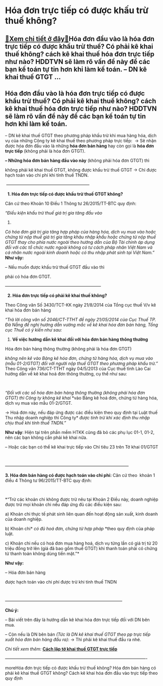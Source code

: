 Hóa đơn trực tiếp có được khấu trừ thuế không?
==============================================

[:gift:Xem chi tiết ở đây:gift:](https://hddtvn.com/hoa-don-truc-tiep-co-duoc-khau-tru-thue-khong/)Hóa đơn đầu vào là hóa đơn trực tiếp có được khấu trừ thuế? Có phải kê khai thuế không? cách kê khai thuế hóa đơn trực tiếp như nào? HDDTVN sẽ làm rõ vấn đề này để các bạn kế toán tự tin hơn khi làm kế toán. – DN kê khai thuế GTGT …
----------------------------------------------------------------------------------------------------------------------------------------------------------------------------------------------------------------------------------------



Hóa đơn đầu vào là hóa đơn trực tiếp có được khấu trừ thuế? Có phải kê khai thuế không? cách kê khai thuế hóa đơn trực tiếp như nào? HDDTVN sẽ làm rõ vấn đề này để các bạn kế toán tự tin hơn khi làm kế toán.
-----------------------------------------------------------------------------------------------------------------------------------------------------------------------------------------------------------------


– DN kê khai thuế GTGT theo phương pháp khấu trừ khi mua hàng hóa, dịch vụ của những Công ty kê khai thuế theo phương pháp trực tiếp:  -> Sẽ nhận được hóa đơn đầu vào là những **hóa đơn bán hàng** hay còn gọi là **hóa đơn trực tiếp** (không phải là hóa đơn GTGT).


**– Những hóa đơn bán hàng đầu vào này** (không phải hóa đơn GTGT) thì 

không phải kê khai thuế GTGT, không được khấu trừ thuế GTGT -> Chỉ được hạch toán vào chi phí khi tính thuế TNDN.



  

 ———————————————————–  

  
**1. Hóa đơn trực tiếp có được khấu trừ thuế GTGT không?**


Căn cứ theo Khoản 10 Điều 1 Thông tư 26/2015/TT-BTC quy định:


*“Điều kiện khấu trừ thuế giá trị gia tăng đầu vào*


1. 

*Có hóa đơn giá trị gia tăng hợp pháp* *của hàng hóa, dịch vụ mua vào hoặc chứng từ nộp thuế giá trị gia tăng khâu nhập khẩu hoặc chứng từ nộp thuế GTGT thay cho phía nước ngoài theo hướng dẫn của Bộ Tài chính áp dụng đối với các tổ chức nước ngoài không có tư cách pháp nhân Việt Nam và cá nhân nước ngoài kinh doanh hoặc có thu nhập phát sinh tại Việt Nam.”*
**Như vậy:**  

– Nếu muốn được khấu trừ thuế GTGT đầu vào thì

 phải có hóa đơn GTGT.

  

——————————————————————–  

  
**2. Hóa đơn trực tiếp có phải kê khai thuế không?**


Theo Công văn Số 3430/TCT-KK ngày 21/8/2014 của Tổng cục thuế V/v kê khai hóa đơn bán hàng


*“Trả lời công văn số 2046/CT-TTHT đề ngày 21/05/2014 của Cục Thuế TP. Đà Nẵng đề nghị hướng dẫn vướng mắc về kê khai hóa đơn bán hàng, Tổng cục Thuế có ý kiến như sau:*


1. **Về việc hướng dẫn kê khai đối với hóa đơn bán hàng thông thường**


Hóa đơn bán hàng thông thường (không phải là hóa đơn GTGT) 

*không nên kê vào* *Bảng kê hóa đơn, chứng từ hàng hóa, dịch vụ mua vào (mẫu 01-2/GTGT) đối với người nộp thuế GTGT theo phương pháp khấu trừ.”*
Theo Công văn 736/CT-TTHT ngày 04/5/2013 của Cục thuế tỉnh Lào Cai hướng dẫn về kê khai hoá đơn thông thường, cụ thể như sau:  

   

*“Đối với các số hóa đơn bán hàng thông thường (không phải hóa đơn GTGT) thì Công ty* *không kê khai* *vào Bảng kê hoá đơn, chứng từ hàng hóa, dịch vụ mua vào mẫu 01-2/GTGT.  

-> Hoá đơn này, nếu đáp ứng được các điều kiện theo quy định tại Luật thuế Thu nhập doanh nghiệp thì Công ty* *được tính trừ* *khi xác định thu nhập chịu thuế khi tính thuế TNDN.”*


**Như vậy**: Hiện tại trên phần mềm HTKK cũng đã bỏ các phụ lục 01-1, 01-2, nên các bạn không cần phải kê khai nữa.  

– Hoặc các bạn có thể kê khai trực tiếp vào Chỉ tiêu 23 trên Tờ khai 01/GTGT





  

 —————————————————————————————

  

**3. Hóa đơn bán hàng có được hạch toán vào chi phí:**
Căn cứ theo  khoản 1 điều 4 Thông tư 96/2015/TT-BTC quy định:  

   

*“Trừ các khoản chi không được trừ nêu tại Khoản 2 Điều này, doanh nghiệp được trừ mọi khoản chi nếu đáp ứng đủ các điều kiện sau:  

 a) Khoản chi thực tế phát sinh liên quan đến hoạt động sản xuất, kinh doanh của doanh nghiệp.  

 b) Khoản chi* *có đủ hoá đơn, chứng từ hợp pháp* *theo quy định của pháp luật.  

 c) Khoản chi nếu có hoá đơn mua hàng hoá, dịch vụ từng lần có giá trị từ 20 triệu đồng trở lên (giá đã bao gồm thuế GTGT) khi thanh toán phải có chứng từ thanh toán không dùng tiền mặt.”*


**Như vậy:**  

 – Hóa đơn bán hàng

 được hạch toán vào chi phí được trừ khi tính thuế TNDN  

  

 ———————————————————————————–
  



**Chú ý:**  

 – Bài viết trên đây là hướng dẫn kê khai hóa đơn trực tiếp đối với DN bên mua.  

 – Còn nếu là DN bên bán *(Tức là DN kê khai thuế GTGT theo pp trực tiếp xuất hóa đơn bán hàng đầu ra)*: -> Thì phải kê khai thuế đầu ra nhé.

  

*Chi tiết xem thêm:* **[Cách lập tờ khai thuế GTGT trực tiếp](# "cách lập tờ khai thuế gtgt trực tiếp")**

 —————————————————————————————————-




moreHóa đơn trực tiếp có được khấu trừ thuế không? Hóa đơn bán hàng có phải kê khai thuế GTGT không? Cách kê khai hóa đơn đầu vào trực tiếp theo quy định

